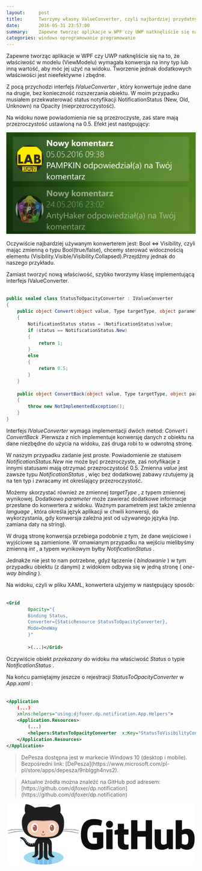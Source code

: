 ```yaml
---
layout:     post
title:      Tworzymy własny ValueConverter, czyli najbardziej przydatny obiekt w bindowaniu danych do widoku (XAML/C#)
date:       2016-05-31 23:57:00
summary:    Zapewne tworząc aplikacje w WPF czy UWP natknęliście się na to, że właściwość w modelu (ViewModelu) wymagała konwersja na inny typ lub inną wartość, aby móc jej użyć na widoku. Tworzenie jednak dodatkowych właściwości jest nieefektywne i zbędne. Z pocą przychodzi interfejs IValueConverter, który kon...
categories: windows oprogramowanie programowanie
---
```




Zapewne tworząc aplikacje w WPF czy UWP natknęliście się na to, że właściwość w modelu (ViewModelu) wymagała konwersja na inny typ lub inną wartość, aby móc jej użyć na widoku. Tworzenie jednak dodatkowych właściwości jest nieefektywne i zbędne. 

Z pocą przychodzi interfejs  *IValueConverter* , który konwertuje jedne dane na drugie, bez konieczność rozszerzania obiektu. W moim przypadku musiałem przekwaterować status notyfikacji NotificationStatus (New, Old, Unknown) na Opacity (nieprzezroczystość).

Na widoku nowe powiadomienia nie są przezroczyste, zaś stare mają przezroczystość ustawioną na 0.5. Efekt jest następujący:



![desk](https://raw.githubusercontent.com/djfoxer/djfoxer.github.io/master/_img/2016-5-31-_36_/g_-_608x405_-_-_73651x20160601002238_0.png)



Oczywiście najbardziej używanym konwerterem jest: Bool <=> Visibility, czyli mając zmienną o typu Bool(true/false), chcemy sterować widocznością elementu (Visibility.Visible/Visibility.Collapsed).Przejdźmy jednak do naszego przykładu.

Zamiast tworzyć nową właściwość, szybko tworzymy klasę implementującą interfejs IValueConverter.


```csharp

public sealed class StatusToOpacityConverter : IValueConverter
{
    public object Convert(object value, Type targetType, object parameter, string language)
    {
        NotificationStatus status = (NotificationStatus)value;
        if (status == NotificationStatus.New)
        {
            return 1;
        }
        else
        {
            return 0.5;
        }
    }

    public object ConvertBack(object value, Type targetType, object parameter, string language)
    {
        throw new NotImplementedException();
    }
}

```


Interfejs  *IValueConverter*  wymaga implementacji dwóch metod:  *Convert*  i  *ConvertBack* .Pierwsza z nich implementuje konwersję danych z obiektu na dane niezbędne do użycia na widoku, zaś druga robi to w odwrotną stronę.

W naszym przypadku zadanie jest proste. Powiadomienie ze statusem  *NotificationStatus.New*  nie może być przezroczyste, zaś notyfikacje z innymi statusami mają otrzymać przezroczystość 0.5. Zmienna  *value*  jest zawsze typu  *NotificationStatus* , więc bez dodatkowej zabawy rzutujemy ją na ten typ i zwracamy int określający przezroczystość.

Możemy skorzystać również ze zmiennej  *targetType* , z typem zmiennej wynikowej. Dodatkowo  *parameter*  może zawierać dodatkowe informacje przesłane do konwertera z widoku. Ważnym parametrem jest także zmienna  *language* , która określa język aplikacji w chwili konwersji, do wykorzystania, gdy konwersja zależna jest od używanego języka (np. zamiana daty na string).

W drugą stronę konwersja przebiega podobnie z tym, że dane wejściowe i wyjściowe są zamienione. W omawianym przypadku na wejściu mielibyśmy zmienną  *int* , a typem wynikowym byłby  *NotificationStatus* .

Jednakże nie jest to nam potrzebne, gdyż łączenie ( *bindowanie* ) w tym przypadku obiektu (z danymi) z widokiem odbywa się w jedną stronę ( *one-way binding* ).

Na widoku, czyli w pliku XAML, konwertera użyjemy w następujący sposób:


```xml

<Grid
        Opacity="{
        Binding Status, 
        Converter={StaticResource StatusToOpacityConverter},
        Mode=OneWay
        }" 
                      
        >(...)</Grid>

```


Oczywiście obiekt  *przekazany*  do widoku ma właściwość  *Status*  o typie  *NotificationStatus* . 

Na końcu pamiętajmy jeszcze o rejestracji  *StatusToOpacityConverter*  w  *App.xaml* :


```xml

<Application
    (...)
    xmlns:helpers="using:djfoxer.dp.notification.App.Helpers">
    <Application.Resources>
        (...)
        <helpers:StatusToOpacityConverter  x:Key="StatusToVisibilityConverter"  />
    </Application.Resources>
</Application>

```



<blockquote>
<p>DePesza dostępna jest w markecie Windows 10 (desktop i mobile). Bezpośredni link: [DePesza](https://www.microsoft.com/pl-pl/store/apps/depesza/9nblggh4nvs2).</p>
</blockquote>

<blockquote>
<p>Aktualne źródła można znaleźć na GitHub pod adresem:
[https://github.com/djfoxer/dp.notification](https://github.com/djfoxer/dp.notification)</p>
</blockquote>


![desk](https://raw.githubusercontent.com/djfoxer/djfoxer.github.io/master/_img/2016-5-31-_36_/g_-_608x405_-_-_73651x20160601010129_0.png)


